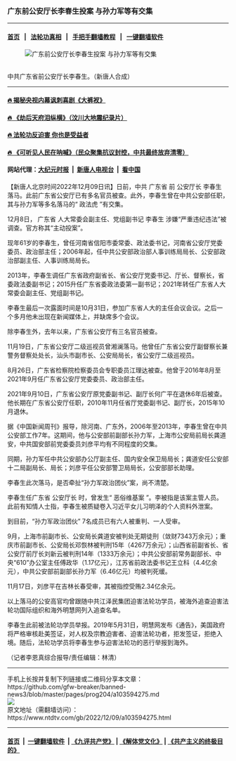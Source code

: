### 广东前公安厅长李春生投案 与孙力军等有交集
------------------------

#### [首页](https://github.com/gfw-breaker/banned-news3/blob/master/README.md) &nbsp;&nbsp;|&nbsp;&nbsp; [法轮功真相](https://github.com/begood0513/basic/blob/master/README.md)  &nbsp;&nbsp;|&nbsp;&nbsp; [手把手翻墙教程](https://github.com/gfw-breaker/guides/wiki)  &nbsp;&nbsp;|&nbsp;&nbsp; [一键翻墙软件](https://github.com/gfw-breaker/nogfw/blob/master/README.md)  



<div><div class="featured_image">
 <figure>
  <img alt="广东前公安厅长李春生投案 与孙力军等有交集" src="https://i.ntdtv.com/assets/uploads/2022/12/1-25-800x450.jpg"/>
 </figure><br/>
 <span class="caption">
  中共广东省前公安厅长李春生。（新唐人合成）
 </span>
</div>
</div><hr/>

#### [ 🔥  揭秘央视内幕讽刺喜剧《大裤衩》](http://45.76.136.214:10000/videos/res1/news/../../res/big-shorts/index.html?202212100040)

#### [ 🔥  《劫后天府泪纵横》（汶川大地震纪录片）](http://45.76.136.214:10000/videos/res1/news/../../res/disaster/index.html?202212100040)

#### [ 🔥  法轮功反迫害 你也是受益者](http://45.76.136.214:10000/videos/res1/news/../../res2/mhsf/index.html?202212100040)

#### [ 🔥  《可听见人民在呐喊》（民众聚集抗议封控，中共最终放弃清零）](http://45.76.136.214:10000/videos/res1/news/../../res3/rebel/index.html?202212100040)

#### 网站代理：[大纪元时报](http://45.76.136.214:85/gb/?202212100040) &nbsp;|&nbsp; [新唐人电视台](http://45.76.136.214:8808/gb/?202212100040) &nbsp;|&nbsp; [看中国](http://45.76.136.214:8300/?202212100040)

<div><div class="post_content" itemprop="articleBody">
 <p>
  【新唐人北京时间2022年12月09日讯】日前，中共
  <ok href="https://www.ntdtv.com/gb/广东省.htm">
   广东省
  </ok>
  前
  <ok href="https://www.ntdtv.com/gb/公安厅长.htm">
   公安厅长
  </ok>
  <ok href="https://www.ntdtv.com/gb/李春生.htm">
   李春生
  </ok>
  落马。此前广东省公安厅已有多名官员被查。此外，李春生曾在中共公安部任职，其与孙力军等多名落马的“
  <ok href="https://www.ntdtv.com/gb/政法虎.htm">
   政法虎
  </ok>
  ”有交集。
 </p>
 <p>
  12月8日，
  <ok href="https://www.ntdtv.com/gb/广东省.htm">
   广东省
  </ok>
  人大常委会副主任、党组副书记
  <ok href="https://www.ntdtv.com/gb/李春生.htm">
   李春生
  </ok>
  涉嫌“严重违纪违法”被调查。官方称其“主动投案”。
 </p>
 <p>
  现年61岁的李春生，曾任河南省信阳市委常委、政法委书记，河南省公安厅党委委员、政治部主任；2006年起，任中共公安部政治部人事训练局局长、公安部政治部副主任、人事训练局局长。
 </p>
 <p>
  2013年，李春生调任广东省政府副省长、省公安厅党委书记、厅长、督察长，省委政法委副书记；2015升任广东省委政法委第一副书记；2021年转任广东省人大常委会副主任、党组副书记。
 </p>
 <p>
  李春生最后一次露面时间是10月31日，参加广东省人大的主任会议会议。之后一个多月他未出现在新闻媒体上，并缺席多个会议。
 </p>
 <p>
  除李春生外，去年以来，广东省公安厅有三名官员被查。
 </p>
 <p>
  11月19日，广东省公安厅二级巡视员曾湘澜落马。他曾任广东省公安厅副督察长兼警务督察处处长，汕头市副市长、公安局局长，省公安厅二级巡视员。
 </p>
 <p>
  8月26日，广东省检察院检察委员会专职委员江理达被查。他曾于2016年8月至2021年9月任广东省公安厅党委委员、政治部主任。
 </p>
 <p>
  2021年9月10日，广东省公安厅原党委副书记、副厅长何广平在退休6年后被查。他长期在广东省公安厅任职，2010年11月任省厅党委副书记、副厅长，2015年10月退休。
 </p>
 <p>
  据《中国新闻周刊》报导，除河南、广东外，2006年至2013年，李春生曾在中共公安部工作7年。这期间，他与公安部前副部长孙力军，上海市公安局前局长龚道安，中共国安部前党委委员刘彦平均有不同程度的交集。
 </p>
 <p>
  同期，孙力军任中共公安部办公厅副主任、国内安全保卫局局长；龚道安任公安部十二局副局长、局长；刘彦平任公安部警卫局局长，公安部部长助理。
 </p>
 <p>
  李春生此次落马，是否牵扯“孙力军政治团伙”案，尚不清楚。
 </p>
 <p>
  李春生任广东省
  <ok href="https://www.ntdtv.com/gb/公安厅长.htm">
   公安厅长
  </ok>
  时，曾发生“
  <ok href="https://www.ntdtv.com/gb/恶俗维基案.htm">
   恶俗维基案
  </ok>
  ”。李被指是该案主管人员。此前有知情人士指，李春生被质疑卷入习近平女儿习明泽的个人资料外泄案。
 </p>
 <p>
  到目前，“孙力军政治团伙” 7名成员已有六人被重判、一人受审。
 </p>
 <p>
  9月，上海市前副市长、公安局长龚道安被判处无期徒刑（敛财7343万余元）；重庆市前副市长、公安局长邓恢林被判刑15年（4267万余元）；山西省前副省长、省公安厅前厅长刘新云被判刑14年（1333万余元）；中共公安部前常务副部长、中央“610”办公室主任傅政华（1.17亿元），江苏省前政法委书记王立科（4.4亿余元），中共公安部前副部长孙力军（6.46亿元）均被判死缓。
 </p>
 <p>
  11月17日，刘彦平在吉林长春受审，其被指控受贿2.34亿余元。
 </p>
 <p>
  以上落马的公安高官均曾跟随中共江泽民集团迫害法轮功学员，被海外追查迫害法轮功国际组织和海外明慧网列入追查名单。
 </p>
 <p>
  李春生此前被法轮功学员举报。2019年5月31日，明慧网发布《通告》，美国政府将严格审核赴美签证，对人权及宗教迫害者、迫害法轮功者，拒发签证，拒绝入境。随后，法轮功学员将李春生参与迫害法轮功的恶行举报到海外。
 </p>
 <p>
  （记者李恩真综合报导/责任编辑：林清）
 </p>
 <div class="single_ad">
 </div>
</div>
</div>
<hr/>
手机上长按并复制下列链接或二维码分享本文章：<br/>
https://github.com/gfw-breaker/banned-news3/blob/master/pages/prog204/a103594275.md <br/>
<a href='https://github.com/gfw-breaker/banned-news3/blob/master/pages/prog204/a103594275.md'><img src='https://github.com/gfw-breaker/banned-news3/blob/master/pages/prog204/a103594275.md.png'/></a> <br/>
原文地址（需翻墙访问）：https://www.ntdtv.com/gb/2022/12/09/a103594275.html


------------------------
#### [首页](https://github.com/gfw-breaker/banned-news3/blob/master/README.md) &nbsp;|&nbsp; [一键翻墙软件](https://github.com/gfw-breaker/nogfw/blob/master/README.md) &nbsp;| [《九评共产党》](https://github.com/gfw-breaker/9ping.md/blob/master/README.md#九评之一评共产党是什么) | [《解体党文化》](https://github.com/gfw-breaker/jtdwh.md/blob/master/README.md) | [《共产主义的终极目的》](https://github.com/gfw-breaker/gczydzjmd.md/blob/master/README.md)


<img src='http://gfw-breaker.win/banned-news3/pages/prog204/a103594275.md' width='0px' height='0px'/>